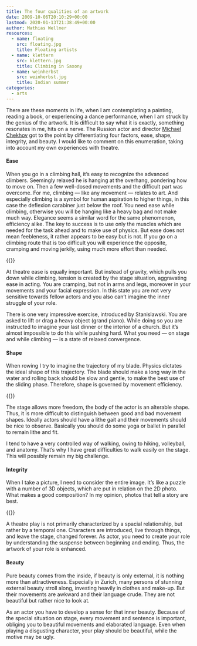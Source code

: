 ```yaml
---
title: The four qualities of an artwork
date: 2009-10-06T20:10:29+00:00
lastmod: 2020-01-13T21:38:49+00:00
author: Mathias Wellner
resources:
  - name: floating
    src: floating.jpg
    title: Floating artists
  - name: klettern
    src: klettern.jpg
    title: Climbing in Saxony
  - name: weinherbst
    src: weinherbst.jpg
    title: Indian summer
categories:
  - arts
---
```

There are these moments in life, when I am contemplating a painting, reading a book, or experiencing a dance performance, when I am struck by the genius of the artwork. It is difficult to say what it is exactly, something resonates in me, hits on a nerve. The Russion actor and director [Michael Chekhov](http://en.wikipedia.org/wiki/Michael_Chekhov) got to the point by differentiating four factors, ease, shape, integrity, and beauty. I would like to comment on this enumeration, taking into account my own experiences with theatre. 
<!--more-->

#### Ease

When you go in a climbing hall, it&#8217;s easy to recognize the advanced climbers. Seemingly relaxed he is hanging at the overhang, pondering how to move on. Then a few well-dosed movements and the difficult part was overcome. For me, climbing &#8212; like any movement &#8212; relates to art. And especially climbing is a symbol for human aspiration to higher things, in this case the deflexion carabiner just below the roof. You need ease while climbing, otherwise you will be hanging like a heavy bag and not make much way. Elegance seems a similar word for the same phenomenon, efficiency alike. The key to success is to use only the muscles which are needed for the task ahead and to make use of physics. But ease does not mean feebleness, it rather appears to be easy but is not. If you go on a climbing route that is too difficult you will experience the opposite, cramping and moving jerkily, using much more effort than needed. 

{{<responsive-image name="klettern">}}

At theatre ease is equally important. But instead of gravity, which pulls you down while climbing, tension is created by the stage situation, aggravating ease in acting. You are cramping, but not in arms and legs, moreover in your movements and your facial expression. In this state you are not very sensitive towards fellow actors and you also can&#8217;t imagine the inner struggle of your role. 

There is one very impressive exercise, introduced by Stanislawski. You are asked to lift or drag a heavy object (grand piano). While doing so you are instructed to imagine your last dinner or the interior of a church. But it&#8217;s almost impossible to do this while pushing hard. What you need &#8212; on stage and while climbing &#8212; is a state of relaxed convergence. 

#### Shape

When rowing I try to imagine the trajectory of my blade. Physics dictates the ideal shape of this trajectory. The blade should make a long way in the water and rolling back should be slow and gentle, to make the best use of the sliding phase. Therefore, shape is governed by movement efficiency. 

{{<responsive-image name="floating">}}

The stage allows more freedom, the body of the actor is an alterable shape. Thus, it is more difficult to distinguish between good and bad movement shapes. Ideally actors should have a lithe gait and their movements should be nice to observe. Basically you should do some yoga or ballet in parallel to remain lithe and fit. 

I tend to have a very controlled way of walking, owing to hiking, volleyball, and anatomy. That&#8217;s why I have great difficulties to walk easily on the stage. This will possibly remain my big challenge. 

#### Integrity

When I take a picture, I need to consider the entire image. It&#8217;s like a puzzle with a number of 3D objects, which are put in relation on the 2D photo. What makes a good composition? In my opinion, photos that tell a story are best. 

{{<responsive-image name="weinherbst">}}

A theatre play is not primarily characterized by a spacial relationship, but rather by a temporal one. Characters are introduced, live through things, and leave the stage, changed forever. As actor, you need to create your role by understanding the suspense between beginning and ending. Thus, the artwork of your role is enhanced. 

#### Beauty

Pure beauty comes from the inside, if beauty is only external, it is nothing more than attractiveness. Especially in Zurich, many persons of stunning external beauty stroll along, investing heavily in clothes and make-up. But their movements are awkward and their language crude. They are not beautiful but rather nice to look at. 

As an actor you have to develop a sense for that inner beauty. Because of the special situation on stage, every movement and sentence is important, obliging you to beautiful movements and elaborated language. Even when playing a disgusting character, your play should be beautiful, while the motive may be ugly.